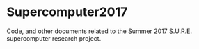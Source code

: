 # Supercomputer2017
Code, and other documents related to the Summer 2017 S.U.R.E. supercomputer research project.
